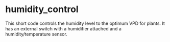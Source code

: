 # humidity_control

This short code controls the humidity level to the optimum VPD for plants. It has an external switch with a humidifier attached and a humidity/temperature sensor.
